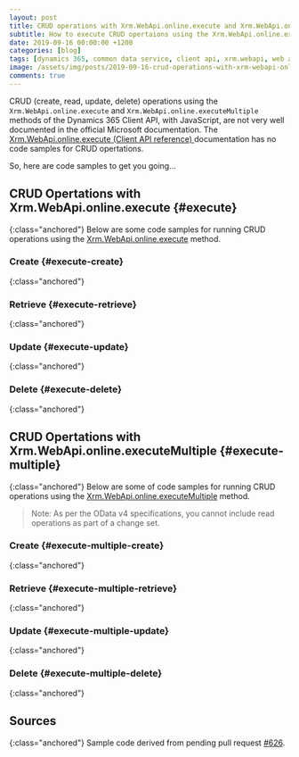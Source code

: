 ```yaml
---
layout: post
title: CRUD operations with Xrm.WebApi.online.execute and Xrm.WebApi.online.executeMultiple
subtitle: How to execute CRUD opertaions using the Xrm.WebApi.online.execute and Xrm.WebApi.online.executeMultiple methods with JavaScript.
date: 2019-09-16 00:00:00 +1200
categories: [blog]
tags: [dynamics 365, common data service, client api, xrm.webapi, web api]
image: /assets/img/posts/2019-09-16-crud-operations-with-xrm-webapi-online-execute-and-executemultiple/image.png
comments: true
---
```


CRUD (create, read, update, delete) operations using the `Xrm.WebApi.online.execute` and `Xrm.WebApi.online.executeMultiple` methods of the Dynamics 365 Client API, with JavaScript, are not very well documented in the official Microsoft documentation. The [Xrm.WebApi.online.execute (Client API reference)
](https://docs.microsoft.com/en-us/powerapps/developer/model-driven-apps/clientapi/reference/xrm-webapi/online/execute) documentation has no code samples for CRUD opertations.

So, here are code samples to get you going...

## CRUD Opertations with Xrm.WebApi.online.execute {#execute}
{:class="anchored"}
Below are some code samples for running CRUD operations using the [Xrm.WebApi.online.execute](https://docs.microsoft.com/en-us/powerapps/developer/model-driven-apps/clientapi/reference/xrm-webapi/online/execute) method.

### Create {#execute-create}
{:class="anchored"}
<script src="https://gist.github.com/ryanmichaeljames/8bd4dd65ec7d481b46c8ae2c3657dd53.js"></script>

### Retrieve {#execute-retrieve}
{:class="anchored"}
<script src="https://gist.github.com/ryanmichaeljames/80571d2384f33e81b8847a80f08a7071.js"></script>

### Update {#execute-update}
{:class="anchored"}
<script src="https://gist.github.com/ryanmichaeljames/3a7f2e2a5276d377a18cc2663d096649.js"></script>

### Delete {#execute-delete}
{:class="anchored"}
<script src="https://gist.github.com/ryanmichaeljames/a9cba1986e839967f8ff2ffc1f1f97a9.js"></script>


## CRUD Opertations with Xrm.WebApi.online.executeMultiple {#execute-multiple}
{:class="anchored"}
Below are some of code samples for running CRUD operations using the [Xrm.WebApi.online.executeMultiple](https://docs.microsoft.com/en-us/powerapps/developer/model-driven-apps/clientapi/reference/xrm-webapi/online/executemultiple) method.
> Note: As per the OData v4 specifications, you cannot include read operations as part of a change set. 

### Create {#execute-multiple-create}
{:class="anchored"}
<script src="https://gist.github.com/ryanmichaeljames/4c9f87dc4296cea817048df5a1aa62a4.js"></script>

### Retrieve {#execute-multiple-retrieve}
{:class="anchored"}
<script src="https://gist.github.com/ryanmichaeljames/29b0665c370f0a9e849791fdf84c41cc.js"></script>

### Update {#execute-multiple-update}
{:class="anchored"}
<script src="https://gist.github.com/ryanmichaeljames/6866f8a2c077306b487962757edf74d1.js"></script>

### Delete {#execute-multiple-delete}
{:class="anchored"}
<script src="https://gist.github.com/ryanmichaeljames/81ae711d5bd2bd6b812cc68c070299b8.js"></script>

## Sources
{:class="anchored"}
Sample code derived from pending pull request [#626](https://github.com/MicrosoftDocs/powerapps-docs/pull/626).